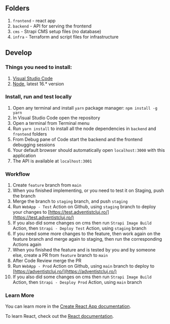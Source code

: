 ## Folders
1. `frontend` - react app 
1. `backend` - API for serving the frontend
1. `cms` - Strapi CMS setup files (no database)
1. `infra` - Terraform and script files for infrastructure

## Develop
### Things you need to install:

1. [Visual Studio Code](code.visualstudio.com/)
1. [Node](nodejs.org), latest 16.* version

### Install, run and test locally

1. Open any terminal and install `yarn` package manager: `npm install -g yarn`
1. In Visual Studio Code open the repository
1. Open a terminal from Terminal menu
1. Run `yarn install` to install all the node dependencies in `backend` and `frontend` folders
1. From Debug pane of Code start the backend and the frontend debugging sessions
1. Your default browser should automatically open `localhost:3000` with this application
1. The API is available at `localhost:3001`

### Workflow
1. Create `feature` branch from `main`
2. When you finished implementing, or you need to test it on Staging, push the branch
3. Merge the branch to `staging` branch, and push `staging`
4. Run `WebApp - Test` Action on Github, using `staging` branch to deploy your changes to [https://test.adventistcluj.ro/](https://test.adventistcluj.ro/)
5. If you also did some changes on cms then run `Strapi Image Build` Action, then `Strapi - Deploy Test` Action, using `staging` branch
6. If you need some more changes to the feature, then work again on the feature branch and merge again to staging, then run the corresponding Actions again
6. When you finished the feature and is tested by you and by someone else, create a PR from `feature` branch to `main`
7. After Code Review merge the PR
8. Run `WebApp - Prod` Action on Github, using `main` branch to deploy to [https://adventistcluj.ro/](https://adventistcluj.ro/)
9. If you also did some changes on cms then run `Strapi Image Build` Action, then `Strapi - Desploy Prod` Action, using `main` branch

### Learn More

You can learn more in the [Create React App documentation](https://facebook.github.io/create-react-app/docs/getting-started).

To learn React, check out the [React documentation](https://reactjs.org/).
